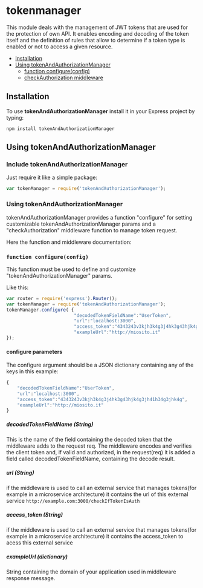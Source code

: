 # tokenmanager
This module deals with the management of JWT tokens that are used for the protection of own API.
It enables encoding and decoding of the token itself and the definition of rules that allow to determine if a token type is enabled or not
to access a given resource.


* [Installation](#installation)
 * [Using tokenAndAuthorizationManager](#using)
   * [function configure(config)](#configure)
   * [checkAuthorization middleware](#middleware)


## <a name="installation"></a>Installation
To use **tokenAndAuthorizationManager** install it in your Express project by typing:

`npm install tokenAndAuthorizationManager`


## <a name="using"></a>Using tokenAndAuthorizationManager

### Include tokenAndAuthorizationManager

Just require it like a simple package:

```javascript
var tokenManager = require('tokenAndAuthorizationManager');
```

### Using tokenAndAuthorizationManager

tokenAndAuthorizationManager provides a function "configure" for setting customizable tokenAndAuthorizationManager params and
a "checkAuthorization" middleware function to manage token request.

Here the function and middleware documentation:

### <a name="configure"></a>`function configure(config)`
This function must be used to define and customize "tokenAndAuthorizationManager" params.

Like this:

```javascript
var router = require('express').Router();
var tokenManager = require('tokenAndAuthorizationManager');
tokenManager.configure( {
                         "decodedTokenFieldName":"UserToken",
                         "url":"localhost:3000",
                         "access_token":"4343243v3kjh3k4g3j4hk3g43hjk4g3jh41h34g3jhk4g",
                         "exampleUrl":"http://miosito.it"
});

```
#### configure parameters
The configure argument should be a JSON dictionary containing any of the keys in this example:

```javascript
{
    "decodedTokenFieldName":"UserToken",
    "url":"localhost:3000",
    "access_token":"4343243v3kjh3k4g3j4hk3g43hjk4g3jh41h34g3jhk4g",
    "exampleUrl":"http://miosito.it"
}
```

##### decodedTokenFieldName (String)
This is the name of the field containing the decoded token that the middleware adds to the request req.
The middleware encodes and verifies the client token and, if valid and authorized, in the request(req) it is added a field called
decodedTokenFieldName, containing the decode result.

##### url (String)
if the middleware is used to call an external service that manages tokens(for example in a microservice architecture) it contains
the url of this external service
 ```http://example.com:3000/checkIfTokenIsAuth ```

##### access_token (String)
if the middleware is used to call an external service that manages tokens(for example in a microservice architecture) it contains
the access_token to acess this external service

##### exampleUrl (dictionary)
String containing the domain of your application used in middleware response message.